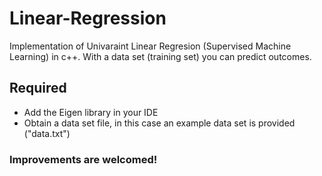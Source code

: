 # Linear-Regression
Implementation of Univaraint Linear Regresion (Supervised Machine Learning) in c++. With a data set (training set) you can predict outcomes.

## Required
+ Add the Eigen library in your IDE
+ Obtain a data set file, in this case an example data set is provided ("data.txt")

### Improvements are welcomed!
